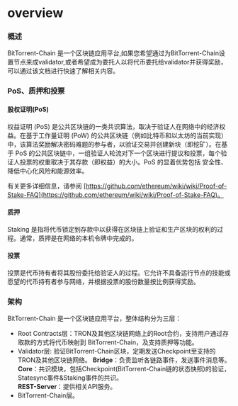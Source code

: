 # overview

### 概述

BitTorrent-Chain 是一个区块链应用平台,如果您希望通过为BitTorrent-Chain设置节点来成validator,或者希望成为委托人以将代币委托给validator并获得奖励，可以通过该文档进行快速了解相关内容。

### PoS、质押和投票

#### 股权证明(PoS)

权益证明 (PoS) 是公共区块链的一类共识算法，取决于验证人在网络中的经济权益。在基于工作量证明 (PoW) 的公共区块链（例如比特币和以太坊的当前实现）中，该算法奖励解决密码难题的参与者，以验证交易并创建新块（即挖矿）。在基于 PoS 的公共区块链中，一组验证人轮流对下一个区块进行提议和投票，每个验证人投票的权重取决于其存款（即权益）的大小。PoS 的显着优势包括 安全性、降低中心化风险和能源效率。

有关更多详细信息，请参阅 [https://github.com/ethereum/wiki/wiki/Proof-of-Stake-FAQ](https://github.com/ethereum/wiki/wiki/Proof-of-Stake-FAQ)。

#### 质押

Staking 是指将代币锁定到存款中以获得在区块链上验证和生产区块的权利的过程。通常，质押是在网络的本机令牌中完成的。

#### 投票

投票是代币持有者将其股份委托给验证人的过程。它允许不具备运行节点的技能或愿望的代币持有者参与网络，并根据投票的股份数量按比例获得奖励。

### 架构

BitTorrent-Chain 是一个区块链应用平台，整体结构分为三层：

* Root Contracts层：TRON及其他区块链网络上的Root合约，支持用户通过存取款的方式将代币映射到 BitTorrent-Chain，及支持质押等功能。
* Validator层: 验证BitTorrent-Chain区块，定期发送Checkpoint至支持的TRON及其他区块链网络。 **Bridge**：负责监听各链路事件，发送事件消息等。 **Core**：共识模块，包括Checkpoint(BitTorrent-Chain链的状态快照)的验证，Statesync事件\&Staking事件的共识。\
  **REST-Server**：提供相关API服务。
* BitTorrent-Chain层。

